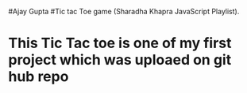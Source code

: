 #Ajay Gupta 
#Tic tac Toe game (Sharadha Khapra JavaScript Playlist).
# This Tic Tac toe is one of my first project which was uploaed on git hub repo